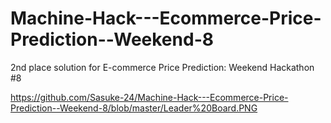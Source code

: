 # Machine-Hack---Ecommerce-Price-Prediction--Weekend-8
2nd place solution for E-commerce Price Prediction: Weekend Hackathon #8 

https://github.com/Sasuke-24/Machine-Hack---Ecommerce-Price-Prediction--Weekend-8/blob/master/Leader%20Board.PNG

